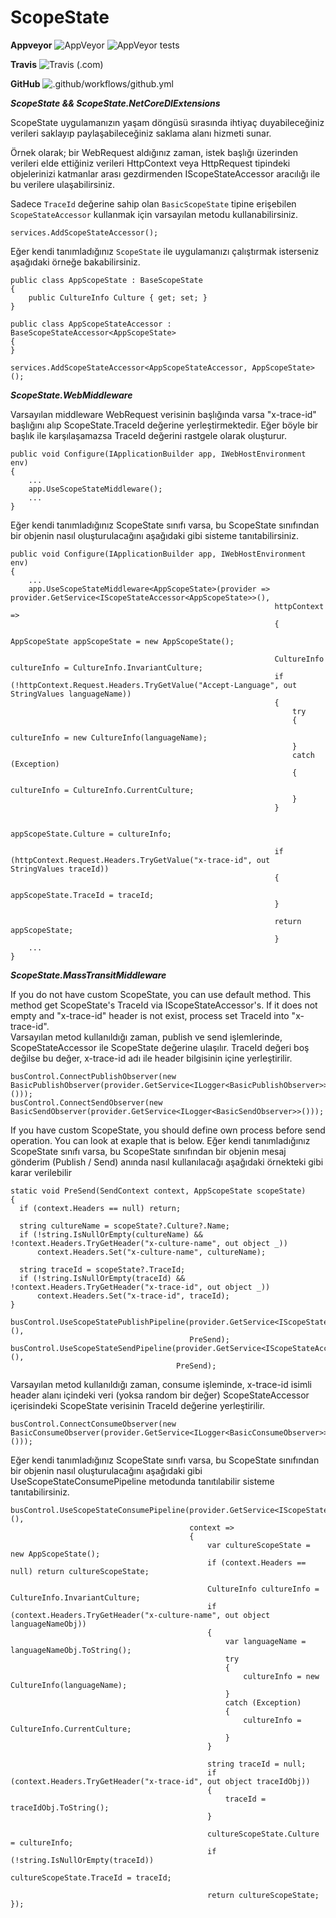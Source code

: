 # ScopeState

**Appveyor**
![AppVeyor](https://img.shields.io/appveyor/ci/ademcatamak/scopestate.svg) ![AppVeyor tests](https://img.shields.io/appveyor/tests/ademcatamak/scopestate.svg)

**Travis**
![Travis (.com)](https://travis-ci.com/AdemCatamak/scopestate.svg?branch=master)

**GitHub**
![.github/workflows/github.yml](https://github.com/AdemCatamak/scopestate/workflows/.github/workflows/github.yml/badge.svg?branch=master)


**_ScopeState && ScopeState.NetCoreDIExtensions_**

ScopeState uygulamanızın yaşam döngüsü sırasında ihtiyaç duyabileceğiniz verileri saklayıp paylaşabileceğiniz saklama alanı hizmeti sunar. 

Örnek olarak; bir WebRequest aldığınız zaman, istek başlığı üzerinden verileri elde ettiğiniz verileri HttpContext veya HttpRequest tipindeki objelerinizi katmanlar arası gezdirmenden IScopeStateAccessor aracılığı ile bu verilere ulaşabilirsiniz.

Sadece `TraceId` değerine sahip olan `BasicScopeState` tipine erişebilen `ScopeStateAccessor` kullanmak için varsayılan metodu kullanabilirsiniz. 
```
services.AddScopeStateAccessor();
```

Eğer kendi tanımladığınız `ScopeState` ile uygulamanızı çalıştırmak isterseniz aşağıdaki örneğe bakabilirsiniz.

```
public class AppScopeState : BaseScopeState
{
    public CultureInfo Culture { get; set; }
}

public class AppScopeStateAccessor : BaseScopeStateAccessor<AppScopeState>
{
}
```
```
services.AddScopeStateAccessor<AppScopeStateAccessor, AppScopeState>();
```

**_ScopeState.WebMiddleware_**

Varsayılan middleware WebRequest verisinin başlığında varsa "x-trace-id" başlığını alıp ScopeState.TraceId değerine yerleştirmektedir. Eğer böyle bir başlık ile karşılaşamazsa TraceId değerini rastgele olarak oluşturur.

```
public void Configure(IApplicationBuilder app, IWebHostEnvironment env)
{
    ...
    app.UseScopeStateMiddleware();
    ...
}
```
Eğer kendi tanımladığınız ScopeState sınıfı varsa, bu ScopeState sınıfından bir objenin nasıl oluşturulacağını aşağıdaki gibi sisteme tanıtabilirsiniz.

```
public void Configure(IApplicationBuilder app, IWebHostEnvironment env)
{
    ...
    app.UseScopeStateMiddleware<AppScopeState>(provider => provider.GetService<IScopeStateAccessor<AppScopeState>>(),
                                                           httpContext =>
                                                           {
                                                           AppScopeState appScopeState = new AppScopeState();
                                                                   
                                                           CultureInfo cultureInfo = CultureInfo.InvariantCulture;
                                                           if (!httpContext.Request.Headers.TryGetValue("Accept-Language", out StringValues languageName))
                                                           {
                                                               try
                                                               {
                                                                   cultureInfo = new CultureInfo(languageName);
                                                               }
                                                               catch (Exception)
                                                               {
                                                                   cultureInfo = CultureInfo.CurrentCulture;
                                                               }
                                                           }
    
                                                           appScopeState.Culture = cultureInfo;
                                                                   
                                                           if (httpContext.Request.Headers.TryGetValue("x-trace-id", out StringValues traceId))
                                                           {
                                                               appScopeState.TraceId = traceId;
                                                           }
    
                                                           return appScopeState;
                                                           }
    ...                                              
}
```

**_ScopeState.MassTransitMiddleware_**

If you do not have custom ScopeState, you can use default method. This method get ScopeState's TraceId via IScopeStateAccessor's. If it does not empty and "x-trace-id" header is not exist, process set TraceId into "x-trace-id".  
Varsayılan metod kullanıldığı zaman, publish ve send işlemlerinde, ScopeStateAccessor ile ScopeState değerine ulaşılır. TraceId değeri boş değilse bu değer, x-trace-id adı ile header bilgisinin içine yerleştirilir.
```
busControl.ConnectPublishObserver(new BasicPublishObserver(provider.GetService<ILogger<BasicPublishObserver>>()));
busControl.ConnectSendObserver(new BasicSendObserver(provider.GetService<ILogger<BasicSendObserver>>()));
```

If you have custom ScopeState, you should define own process before send operation. You can look at exaple that is below.
Eğer kendi tanımladığınız ScopeState sınıfı varsa, bu ScopeState sınıfından bir objenin mesaj gönderim (Publish / Send) anında nasıl kullanılacağı aşağıdaki örnekteki gibi karar verilebilir

```
static void PreSend(SendContext context, AppScopeState scopeState)
{
  if (context.Headers == null) return;

  string cultureName = scopeState?.Culture?.Name;
  if (!string.IsNullOrEmpty(cultureName) && !context.Headers.TryGetHeader("x-culture-name", out object _))
      context.Headers.Set("x-culture-name", cultureName);

  string traceId = scopeState?.TraceId;
  if (!string.IsNullOrEmpty(traceId) && !context.Headers.TryGetHeader("x-trace-id", out object _))
      context.Headers.Set("x-trace-id", traceId);
}

busControl.UseScopeStatePublishPipeline(provider.GetService<IScopeStateAccessor<AppScopeState>>(),
                                        PreSend);
busControl.UseScopeStateSendPipeline(provider.GetService<IScopeStateAccessor<AppScopeState>>(),
                                     PreSend);
```

Varsayılan metod kullanıldığı zaman, consume işleminde, x-trace-id isimli header alanı içindeki veri (yoksa random bir değer) ScopeStateAccessor içerisindeki ScopeState verisinin TraceId değerine yerleştirilir.
```
busControl.ConnectConsumeObserver(new BasicConsumeObserver(provider.GetService<ILogger<BasicConsumeObserver>>()));
```

Eğer kendi tanımladığınız ScopeState sınıfı varsa, bu ScopeState sınıfından bir objenin nasıl oluşturulacağını aşağıdaki gibi UseScopeStateConsumePipeline metodunda tanıtılabilir sisteme tanıtabilirsiniz.

```
busControl.UseScopeStateConsumePipeline(provider.GetService<IScopeStateAccessor<AppScopeState>>(),
                                        context =>
                                        {
                                            var cultureScopeState = new AppScopeState();
                                            if (context.Headers == null) return cultureScopeState;

                                            CultureInfo cultureInfo = CultureInfo.InvariantCulture;
                                            if (context.Headers.TryGetHeader("x-culture-name", out object languageNameObj))
                                            {
                                                var languageName = languageNameObj.ToString();
                                                try
                                                {
                                                    cultureInfo = new CultureInfo(languageName);
                                                }
                                                catch (Exception)
                                                {
                                                    cultureInfo = CultureInfo.CurrentCulture;
                                                }
                                            }

                                            string traceId = null;
                                            if (context.Headers.TryGetHeader("x-trace-id", out object traceIdObj))
                                            {
                                                traceId = traceIdObj.ToString();
                                            }

                                            cultureScopeState.Culture = cultureInfo;
                                            if (!string.IsNullOrEmpty(traceId))
                                                cultureScopeState.TraceId = traceId;

                                            return cultureScopeState;
});

```